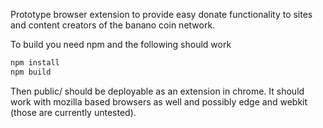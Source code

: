 Prototype browser extension to provide easy donate functionality to sites and content creators of the banano coin network.

To build you need npm and the following should work
```powershell
npm install
npm build
```
Then public/ should be deployable as an extension in chrome.  It should work with mozilla based browsers as well and possibly edge and webkit (those are currently untested).
